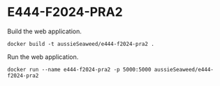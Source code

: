 # E444-F2024-PRA2

Build the web application.

```console
docker build -t aussieSeaweed/e444-f2024-pra2 .
```

Run the web application.

```console
docker run --name e444-f2024-pra2 -p 5000:5000 aussieSeaweed/e444-f2024-pra2
```
